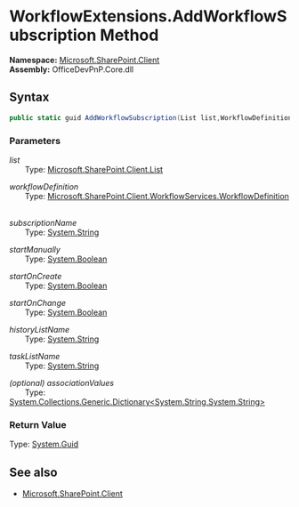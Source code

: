 # WorkflowExtensions.AddWorkflowSubscription Method  
**Namespace:** [Microsoft.SharePoint.Client](Microsoft.SharePoint.Client.md)  
**Assembly:** OfficeDevPnP.Core.dll  
## Syntax
```C#
public static guid AddWorkflowSubscription(List list,WorkflowDefinition workflowDefinition,String subscriptionName,Boolean startManually,Boolean startOnCreate,Boolean startOnChange,String historyListName,String taskListName,Dictionary<String, String> associationValues)
```
### Parameters
*list*  
&emsp;&emsp;Type: [Microsoft.SharePoint.Client.List](Microsoft.SharePoint.Client.List.md) 
&emsp;&emsp;  
  
*workflowDefinition*  
&emsp;&emsp;Type: [Microsoft.SharePoint.Client.WorkflowServices.WorkflowDefinition](Microsoft.SharePoint.Client.WorkflowServices.WorkflowDefinition.md) 
&emsp;&emsp;  
  
*subscriptionName*  
&emsp;&emsp;Type: [System.String](System.String.md) 
&emsp;&emsp;  
  
*startManually*  
&emsp;&emsp;Type: [System.Boolean](System.Boolean.md) 
&emsp;&emsp;  
  
*startOnCreate*  
&emsp;&emsp;Type: [System.Boolean](System.Boolean.md) 
&emsp;&emsp;  
  
*startOnChange*  
&emsp;&emsp;Type: [System.Boolean](System.Boolean.md) 
&emsp;&emsp;  
  
*historyListName*  
&emsp;&emsp;Type: [System.String](System.String.md) 
&emsp;&emsp;  
  
*taskListName*  
&emsp;&emsp;Type: [System.String](System.String.md) 
&emsp;&emsp;  
  
*(optional) associationValues*  
&emsp;&emsp;Type: [System.Collections.Generic.Dictionary<System.String,System.String>](System.Collections.Generic.Dictionary<System.String,System.String>.md) 
&emsp;&emsp;  
  
### Return Value
Type: [System.Guid](System.Guid.md 
)
## See also
- [Microsoft.SharePoint.Client](Microsoft.SharePoint.Client.md)

